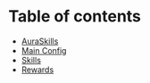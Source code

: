 # Table of contents

* [AuraSkills](README.md)
* [Main Config](main-config.md)
* [Skills](skills.md)
* [Rewards](rewards.md)
